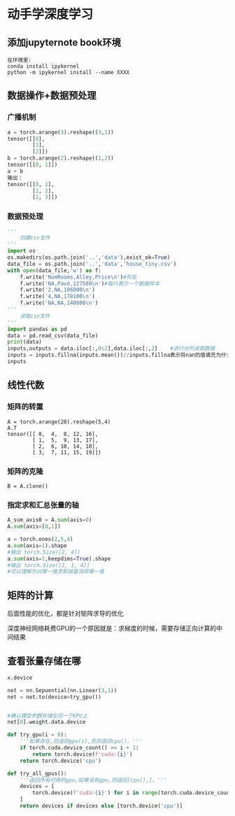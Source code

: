 # 动手学深度学习

## 添加jupyternote book环境

```
在环境里:
conda install ipykernel
python -m ipykernel install --name XXXX
```

## 数据操作+数据预处理

### 广播机制

```python
a = torch.arange(3).reshape((3,1))
tensor([[0],
        [1],
        [2]])
b = torch.arange(2).reshape((1,2))
tensor([[0, 1]])
a + b
输出：
tensor([[0, 1],
        [1, 2],
        [2, 3]])
```

### 数据预处理

```python
'''
	创建csv文件
'''
import os
os.makedirs(os.path.join('..','data'),exist_ok=True)
data_file = os.path.join('..','data','house_tiny.csv')
with open(data_file,'w') as f:
    f.write('NumRooms,Alley,Price\n')#列名
    f.write('NA,Pave,127500\n')#每行表示一个数据样本
    f.write('2,NA,106000\n')
    f.write('4,NA,178100\n')
    f.write('NA,NA,140000\n')
'''
	读取csv文件
'''
import pandas as pd
data = pd.read_csv(data_file)
print(data)
inputs,outputs = data.iloc[:,0:2],data.iloc[:,2]	#进行分列读取数据
inputs = inputs.fillna(inputs.mean())//inputs.fillna表示将nan的值填充为什么，inputs.mean()表示取得数据的平均数
inputs
```

## 线性代数

### 矩阵的转置

```
A = torch.arange(20).reshape(5,4)
A.T
tensor([[ 0,  4,  8, 12, 16],
        [ 1,  5,  9, 13, 17],
        [ 2,  6, 10, 14, 18],
        [ 3,  7, 11, 15, 19]])
```

### 矩阵的克隆

```
B = A.clone()
```

### 指定求和汇总张量的轴

```python
A_sum_axis0 = A.sum(axis=0)
A.sum(axis=[0,1])

a = torch.ones(2,5,4)
a.sum(axis=1).shape
#输出 torch.Size([2, 4])
a.sum(axis=1,keepdims=True).shape
#输出 torch.Size([2, 1, 4])
#可以理解为对哪一维求和就是消除哪一维
```

## 矩阵的计算

后面性能的优化，都是针对矩阵求导的优化



深度神经网络耗费GPU的一个原因就是：求梯度的时候，需要存储正向计算的中间结果

## 查看张量存储在哪

```python
x.device

net = nn.Sepuential(nn.Linear(3,1))
net = net.to(device=try_gpu())


#确认模型参数存储在同一个GPU上
net[0].weight.data.device
```

```python
def try_gpu(i = 0):
    '''如果存在,则返回gpu(i),否则返回cpu()。'''
    if torch.cuda.device_count() >= i + 1:
        return torch.device(f'cuda:{i}')
    return torch.device('cpu')

def try_all_gpus():
    '''返回所有可用的gpu,如果没有gpu,则返回[cpu(),]。'''
    devices = [
        torch.device(f'cuda:{i}') for i in range(torch.cuda.device_count())
    ]
    return devices if devices else [torch.device('cpu')]

```

